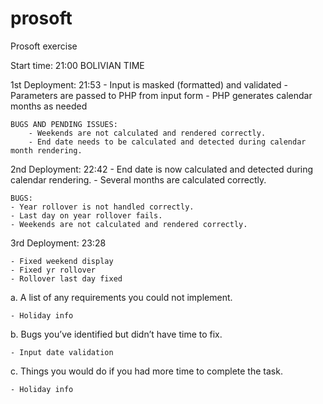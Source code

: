 # prosoft
Prosoft exercise

Start time: 21:00 BOLIVIAN TIME

1st Deployment: 21:53
	- Input is masked (formatted) and validated
 	- Parameters are passed to PHP from input form
 	- PHP generates calendar months as needed

 	BUGS AND PENDING ISSUES:
 		- Weekends are not calculated and rendered correctly.
 		- End date needs to be calculated and detected during calendar month rendering.

2nd Deployment: 22:42
	- End date is now calculated and detected during calendar rendering.
	- Several months are calculated correctly.

	BUGS:
	- Year rollover is not handled correctly.
	- Last day on year rollover fails.
	- Weekends are not calculated and rendered correctly.

3rd Deployment: 23:28

	- Fixed weekend display
	- Fixed yr rollover
	- Rollover last day fixed


a. A list of any requirements you could not implement.

	- Holiday info


b. Bugs you’ve identified but didn’t have time to fix.

	- Input date validation

c. Things you would do if you had more time to complete the task.

	- Holiday info
